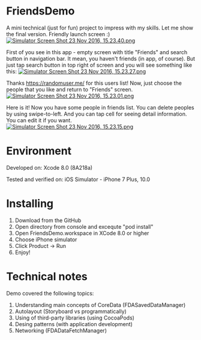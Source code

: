 # FriendsDemo

A mini technical (just for fun) project to impress with my skills. Let me show the final version.
Friendly launch screen :)
[![Simulator Screen Shot 23 Nov 2016, 15.23.40.png](https://s11.postimg.org/mi6oxhf5f/Simulator_Screen_Shot_23_Nov_2016_15_23_40.png)](https://postimg.org/image/at2p9io6n/)

First of you see in this app - empty screen with title "Friends" and search button in navigation bar. It mean, you haven't friends (in app, of course). But just tap search button in top right of screen and you will see something like this:
[![Simulator Screen Shot 23 Nov 2016, 15.23.27.png](https://s11.postimg.org/a29z3qltf/Simulator_Screen_Shot_23_Nov_2016_15_23_27.png)](https://postimg.org/image/yvjj4e4tr/)

Thanks https://randomuser.me/ for this users list! Now, just choose the people that you like and return to "Friends" screen.
[![Simulator Screen Shot 23 Nov 2016, 15.23.01.png](https://s11.postimg.org/c4aghzjsj/Simulator_Screen_Shot_23_Nov_2016_15_23_01.png)](https://postimg.org/image/hsgr8vo4v/)

Here is it! Now you have some people in friends list. You can delete peoples by using swipe-to-left. And you can tap cell for seeing detail information. You can edit it if you want.
[![Simulator Screen Shot 23 Nov 2016, 15.23.15.png](https://s11.postimg.org/6u5hqozjn/Simulator_Screen_Shot_23_Nov_2016_15_23_15.png)](https://postimg.org/image/wpp89w1db/)

# Environment
Developed on:
Xcode 8.0 (8A218a)

Tested and verified on:
iOS Simulator - iPhone 7 Plus, 10.0

# Installing
1. Download from the GitHub
2. Open directory from console and excequte "pod install"
3. Open FriendsDemo.workspace in XCode 8.0 or higher
4. Choose iPhone simulator
5. Click Product -> Run
6. Enjoy!

# Technical notes
Demo covered the following topics:

1. Understanding main concepts of CoreData (FDASavedDataManager)
2. Autolayout (Storyboard vs programmatically)
3. Using of third-party libraries (using CocoaPods)
4. Desing patterns (with application development)
5. Networking (FDADataFetchManager)



